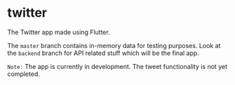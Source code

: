 # twitter

The Twitter app made using Flutter.

The `master` branch contains in-memory data for testing purposes. Look at the `backend` branch for API related stuff which will be the final app.

`Note:` The app is currently in development. The tweet functionality is not yet completed.